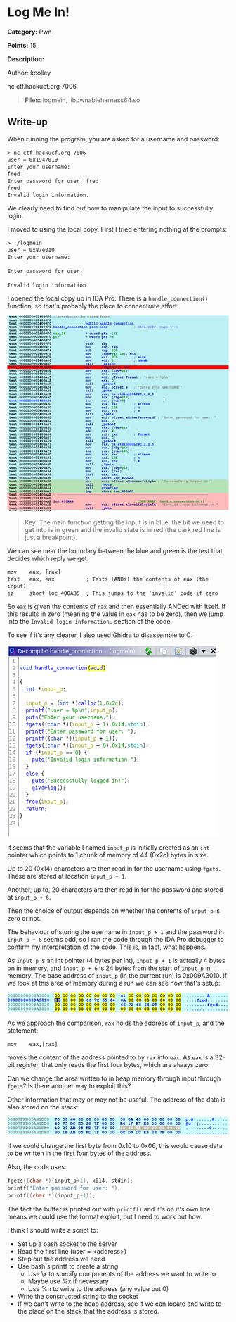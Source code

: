 # Log Me In!
**Category:** Pwn

**Points:** 15

**Description:**

Author: kcolley

nc ctf.hackucf.org 7006

> **Files:** logmein, libpwnableharness64.so

## Write-up
When running the program, you are asked for a username and password:
```
> nc ctf.hackucf.org 7006
user = 0x1947010
Enter your username:
fred
Enter password for user: fred
fred
Invalid login information.
```

We clearly need to find out how to manipulate the input to successfully login.

I moved to using the local copy. First I tried entering nothing at the prompts:
```
> ./logmein
user = 0x87e010
Enter your username:

Enter password for user: 

Invalid login information.
```

I opened the local copy up in IDA Pro. There is a `handle_connection()` function, so that's probably the place to concentrate effort:

![handle_connection() function](handle_connection1.png)

> Key: The main function getting the input is in blue, the bit we need to get into is in green and the invalid state is in red (the dark red line is just a breakpoint).

We can see near the boundary between the blue and green is the test that decides which reply we get:
```assembly
mov    eax, [rax]
test   eax, eax          ; Tests (ANDs) the contents of eax (the input)
jz     short loc_400AB5  ; This jumps to the 'invalid' code if zero
```

So `eax` is given the contents of `rax` and then essentially ANDed with itself. If this results in zero (meaning the value in `eax` has to be zero), then we jump into the `Invalid login information.` section of the code.

To see if it's any clearer, I also used Ghidra to disassemble to C:

![C version of the code](disassemble1.png)

It seems that the variable I named `input_p` is initially created as an `int` pointer which points to 1 chunk of memory of 44 (0x2c) bytes in size.

Up to 20 (0x14) characters are then read in for the username using `fgets`. These are stored at location `input_p + 1`.

Another, up to, 20 characters are then read in for the password and stored at `input_p + 6`.

Then the choice of output depends on whether the contents of `input_p` is zero or not.

The behaviour of storing the username in `input_p + 1` and the password in `input_p + 6` seems odd, so I ran the code through the IDA Pro debugger to confirm my interpretation of the code. This is, in fact, what happens. 

As `input_p` is an int pointer (4 bytes per int), `input_p + 1` is actually 4 bytes on in memory, and `input_p + 6` is 24 bytes from the start of `input_p` in memory. The base address of `input_p` (in the current run) is 0x009A3010. If we look at this area of memory during a run we can see how that's setup:

![Memory dump](memory1.png)

As we approach the comparison, `rax` holds the address of `input_p`, and the statement:
```assembly
mov    eax,[rax]
```
moves the content of the address pointed to by `rax` into `eax`. As `eax` is a 32-bit register, that only reads the first four bytes, which are always zero.

Can we change the area written to in heap memory through input through `fgets`? Is there another way to exploit this? 

Other information that may or may not be useful. The address of the data is also stored on the stack:

![Memory dump](memory2.png)

If we could change the first byte from 0x10 to 0x06, this would cause data to be written in the first four bytes of the address.

Also, the code uses:
```c
fgets((char *)(input_p+1), x014, stdin);
printf("Enter password for user: ");
printf((char *)(input_p+1));
``` 

The fact the buffer is printed out with `printf()` and it's on it's own line means we could use the format exploit, but I need to work out how.

I think I should write a script to:
* Set up a bash socket to the server
* Read the first line (user = &lt;address&gt;)
* Strip out the address we need
* Use bash's printf to create a string
    * Use \x to specify components of the address we want to write to
    * Maybe use %x if necessary
    * Use %n to write to the address (any value but 0)
* Write the constructed string to the socket
* If we can't write to the heap address, see if we can locate and write to the place on the stack that the address is stored.







